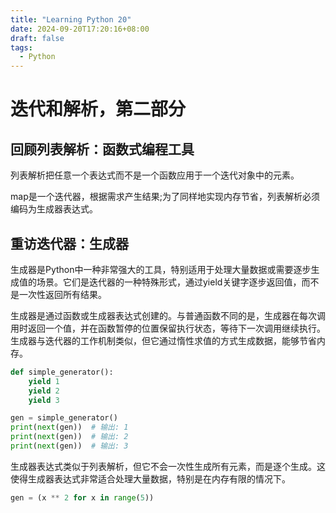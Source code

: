```yaml
---
title: "Learning Python 20"
date: 2024-09-20T17:20:16+08:00
draft: false
tags:
  - Python
---
```


# 迭代和解析，第二部分

## 回顾列表解析：函数式编程工具

列表解析把任意一个表达式而不是一个函数应用于一个迭代对象中的元素。

map是一个迭代器，根据需求产生结果;为了同样地实现内存节省，列表解析必须编码为生成器表达式。

## 重访迭代器：生成器

生成器是Python中一种非常强大的工具，特别适用于处理大量数据或需要逐步生成值的场景。它们是迭代器的一种特殊形式，通过yield关键字逐步返回值，而不是一次性返回所有结果。


生成器是通过函数或生成器表达式创建的。与普通函数不同的是，生成器在每次调用时返回一个值，并在函数暂停的位置保留执行状态，等待下一次调用继续执行。
生成器与迭代器的工作机制类似，但它通过惰性求值的方式生成数据，能够节省内存。

```python
def simple_generator():
    yield 1
    yield 2
    yield 3

gen = simple_generator()
print(next(gen))  # 输出: 1
print(next(gen))  # 输出: 2
print(next(gen))  # 输出: 3
```


生成器表达式类似于列表解析，但它不会一次性生成所有元素，而是逐个生成。这使得生成器表达式非常适合处理大量数据，特别是在内存有限的情况下。
```python
gen = (x ** 2 for x in range(5))
```

